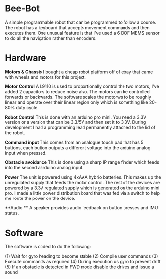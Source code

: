 # Bee-Bot

A simple programmable robot that can be programmed to follow a course.  The robot has a keyboard that accepts movement commands and then executes them.  One unusual feature is that I've used a 6 DOF MEMS sensor to do all the navigation rather than encoders.

# Hardware

**Motors & Chassis**
I bought a cheap robot platform off of ebay that came with wheels and motors for this project.

**Motor Control**
A L9110 is used to proportionally control the two motors, I've added 2 capacitors to reduce noise also.  The motors can be controlled forwards or backwards.  The software scales the motorws to be roughly linear and operate over their linear region only which is something like 20-80% duty cycle.

**Robot Control**
This is done with an arduino pro mini.  You need a 3.3V version or a version that can be 3.3/5V and then set it to 3.3V.  During development I had a programming lead permanently attached to the lid of the robot.

**Command input**
This comes from an analogue touch pad that has 5 buttons, each button outputs a different voltage into the arduino analog input when pressed.

**Obstacle avoidance**
This is done using a sharp IP range finder which feeds into the second aarduino analog input.

**Power**
The unit is powered using 4xAAA hybrio batteries. This makes up the unregulated supply that feeds the motor control.  The rest of the devices are powered by a 3.3V regulated supply which is generated on the arduino mini pro.  I made a little power distribution board that was fed via a switch to help me route the power on the device.

**Audio **
A speaker provides audio feedback on button presses and IMU status.


# Software

The software is coded to do the following:

(1) Wait for gyro heading to become stable
(2) Compile user commands
(3) Execute commands as required
(4) During execution us gyro to prevent drift
(5) If an obstacle is detected in FWD mode disable the drives and issue a sound

